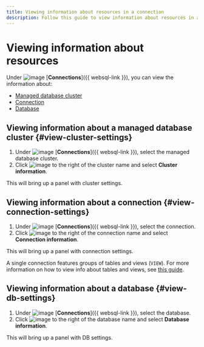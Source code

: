 ```yaml
---
title: Viewing information about resources in a connection
description: Follow this guide to view information about resources in a connection.
---
```


# Viewing information about resources

Under ![image](../../_assets/console-icons/folder-tree.svg) [**Connections**]({{ websql-link }}), you can view the information about:

   * [Managed database cluster](#view-cluster-settings)
   * [Connection](#view-connection-settings)
   * [Database](#view-db-settings)

## Viewing information about a managed database cluster {#view-cluster-settings}

1. Under ![image](../../_assets/console-icons/folder-tree.svg) [**Connections**]({{ websql-link }}), select the managed database cluster.
1. Click ![image](../../_assets/console-icons/ellipsis.svg) to the right of the cluster name and select **Cluster information**.

This will bring up a panel with cluster settings.

## Viewing information about a connection {#view-connection-settings}

1. Under ![image](../../_assets/console-icons/folder-tree.svg) [**Connections**]({{ websql-link }}), select the connection.
1. Click ![image](../../_assets/console-icons/ellipsis.svg) to the right of the connection name and select **Connection information**.

This will bring up a panel with connection settings.

A single connection features groups of tables and views (`VIEW`). For more information on how to view info about tables and views, see [this guide](view-db-objects-info.md).

## Viewing information about a database {#view-db-settings}

1. Under ![image](../../_assets/console-icons/folder-tree.svg) [**Connections**]({{ websql-link }}), select the database.
1. Click ![image](../../_assets/console-icons/ellipsis.svg) to the right of the database name and select **Database information**.

This will bring up a panel with DB settings.

